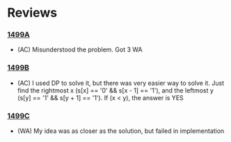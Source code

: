 # Reviews 

### [1499A] 
- (AC) Misunderstood the problem. Got 3 WA
### [1499B] 
- (AC) I used DP to solve it, but there was very easier way to solve it. Just find the rightmost x (s[x] == '0' && s[x - 1] == '1'), and the leftmost y (s[y] == '1' && s[y + 1] == '1'). If (x < y), the answer is YES
### [1499C]
- (WA) My idea was as closer as the solution, but failed in implementation

[1499A]: <https://codeforces.com/contest/1499/problem/A>
[1499B]: <https://codeforces.com/contest/1499/problem/B>
[1499C]: <https://codeforces.com/contest/1499/problem/C>
